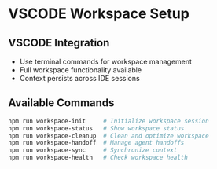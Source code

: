 # VSCODE Workspace Setup

## VSCODE Integration
- Use terminal commands for workspace management
- Full workspace functionality available
- Context persists across IDE sessions

## Available Commands
```bash
npm run workspace-init     # Initialize workspace session
npm run workspace-status   # Show workspace status
npm run workspace-cleanup  # Clean and optimize workspace
npm run workspace-handoff  # Manage agent handoffs
npm run workspace-sync     # Synchronize context
npm run workspace-health   # Check workspace health
```
